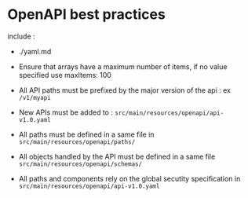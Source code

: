 # OpenAPI best practices

include :
- ./yaml.md

- Ensure that arrays have a maximum number of items, if no value specified use maxItems: 100
- All API paths must be prefixed by the major version of the api : ex `/v1/myapi`
- New APIs must be added to : `src/main/resources/openapi/api-v1.0.yaml`
- All paths must be defined in a same file in `src/main/resources/openapi/paths/`
- All objects handled by the API must be defined in a same file `src/main/resources/openapi/schemas/`
- All paths and components rely on the global secutity specification in `src/main/resources/openapi/api-v1.0.yaml`
